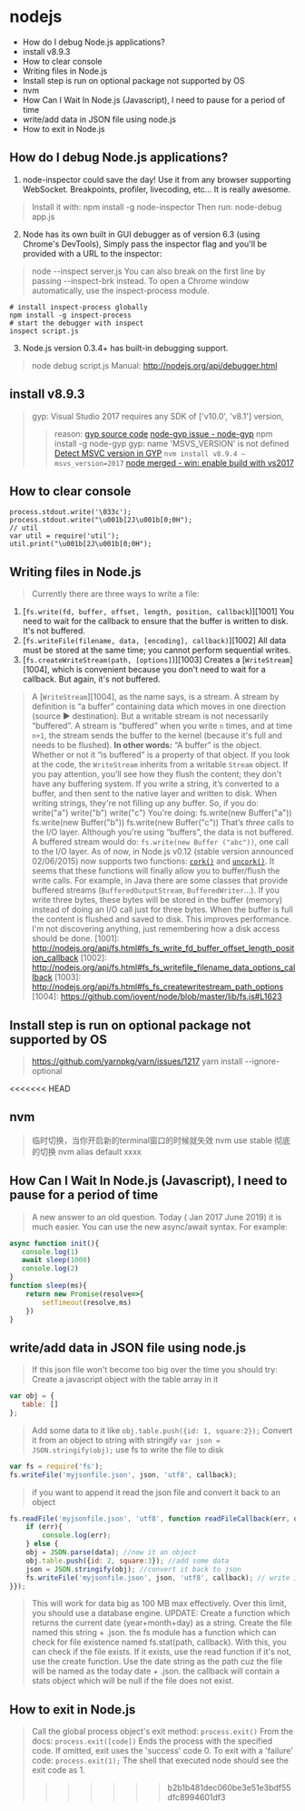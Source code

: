 # nodejs
<!-- MarkdownTOC -->

- How do I debug Node.js applications?
- install v8.9.3
- How to clear console
- Writing files in Node.js
- Install step is run on optional package not supported by OS
- nvm
- How Can I Wait In Node.js \(Javascript\), l need to pause for a period of time
- write/add data in JSON file using node.js
- How to exit in Node.js

<!-- /MarkdownTOC -->

## How do I debug Node.js applications?
1. node-inspector could save the day! Use it from any browser supporting WebSocket. Breakpoints, profiler, livecoding, etc... It is really awesome.
> Install it with:
> npm install -g node-inspector
> Then run:
> node-debug app.js
2. Node has its own built in GUI debugger as of version 6.3 (using Chrome's DevTools), Simply pass the inspector flag and you'll be provided with a URL to the inspector:
> node --inspect server.js
> You can also break on the first line by passing --inspect-brk instead.
> To open a Chrome window automatically, use the inspect-process module.
````command line
# install inspect-process globally
npm install -g inspect-process
# start the debugger with inspect
inspect script.js
````
3. Node.js version 0.3.4+ has built-in debugging support.
> node debug script.js
> Manual: http://nodejs.org/api/debugger.html

## install v8.9.3
> gyp: Visual Studio 2017 requires any SDK of ['v10.0', 'v8.1'] version,
>> reason: [gyp source code](https://chromium.googlesource.com/external/gyp/+/master/pylib/gyp/MSVSVersion.py#269)
>> [node-gyp issue - node-gyp](https://github.com/nodejs/node-gyp/issues/1056)
>> npm install -g node-gyp
> gyp: name 'MSVS_VERSION' is not defined
>> [Detect MSVC version in GYP](https://stackoverflow.com/questions/26311665/detect-msvc-version-in-gyp#32329465)
>> `nvm install v8.9.4 –msvs_version=2017`
>> [node merged - win: enable build with vs2017](https://github.com/nodejs/node/pull/11852/files)

## How to clear console
````nodejs
process.stdout.write('\033c');
process.stdout.write("\u001b[2J\u001b[0;0H");
// util
var util = require('util');
util.print("\u001b[2J\u001b[0;0H");
````

## Writing files in Node.js
> Currently there are three ways to write a file:
1. [`fs.write(fd, buffer, offset, length, position, callback`)][1001]
   You need to wait for the callback to ensure that the buffer is written to disk. It's not buffered.
2. [`fs.writeFile(filename, data, [encoding], callback)`][1002]
   All data must be stored at the same time; you cannot perform sequential writes.
3. [`fs.createWriteStream(path, [options]`)][1003]
   Creates a [`WriteStream`][1004], which is convenient because you don't need to wait for a callback. But again, it's not buffered.
> A [`WriteStream`][1004], as the name says, is a stream. A stream by definition is “a buffer” containing data which moves in one direction (source ► destination). But a writable stream is not necessarily “buffered”. A stream is “buffered” when you write `n` times, and at time `n+1`, the stream sends the buffer to the kernel (because it's full and needs to be flushed).
> **In other words:** “A buffer” is the object. Whether or not it “is buffered” is a property of that object.
> If you look at the code, the `WriteStream` inherits from a writable `Stream` object. If you pay attention, you’ll see how they flush the content; they don't have any buffering system.
> If you write a string, it’s converted to a buffer, and then sent to the native layer and written to disk. When writing strings, they're not filling up any buffer. So, if you do:
    write("a")
    write("b")
    write("c")
> You're doing:
    fs.write(new Buffer("a"))
    fs.write(new Buffer("b"))
    fs.write(new Buffer("c"))
> That’s *three* calls to the I/O layer. Although you're using “buffers”, the data is not buffered. A buffered stream would do: `fs.write(new Buffer ("abc"))`, one call to the I/O layer.
> As of now, in Node.js v0.12 (stable version announced 02/06/2015) now supports two functions:
> [`cork()`](http://nodejs.org/docs/v0.11.5/api/stream.html#stream_writable_cork) and
> [`uncork()`](http://nodejs.org/docs/v0.11.5/api/stream.html#stream_writable_uncork). It seems that these functions will finally allow you to buffer/flush the write calls.
> For example, in Java there are some classes that provide buffered streams (`BufferedOutputStream`, `BufferedWriter`...). If you write three bytes, these bytes will be stored in the buffer (memory) instead of doing an I/O call just for three bytes. When the buffer is full the content is flushed and saved to disk. This improves performance.
> I'm not discovering anything, just remembering how a disk access should be done.
  [1001]: http://nodejs.org/api/fs.html#fs_fs_write_fd_buffer_offset_length_position_callback
  [1002]: http://nodejs.org/api/fs.html#fs_fs_writefile_filename_data_options_callback
  [1003]: http://nodejs.org/api/fs.html#fs_fs_createwritestream_path_options
  [1004]: https://github.com/joyent/node/blob/master/lib/fs.js#L1623

## Install step is run on optional package not supported by OS
> https://github.com/yarnpkg/yarn/issues/1217
> yarn install --ignore-optional

<<<<<<< HEAD
## nvm
> 临时切换，当你开启新的terminal窗口的时候就失效
> nvm use stable
> 彻底的切换
> nvm alias default xxxx

## How Can I Wait In Node.js (Javascript), l need to pause for a period of time
> A new answer to an old question. Today ( Jan 2017 June 2019) it is much easier. You can use the new async/await syntax. For example:
````javascript
async function init(){
   console.log(1)
   await sleep(1000)
   console.log(2)
}
function sleep(ms){
    return new Promise(resolve=>{
        setTimeout(resolve,ms)
    })
}
````

## write/add data in JSON file using node.js
> If this json file won't become too big over the time you should try:
Create a javascript object with the table array in it
````javascript
var obj = {
   table: []
};
````
> Add some data to it like
`obj.table.push({id: 1, square:2});`
> Convert it from an object to string with stringify
`var json = JSON.stringify(obj);`
> use fs to write the file to disk
````javascript
var fs = require('fs');
fs.writeFile('myjsonfile.json', json, 'utf8', callback);
````
> if you want to append it read the json file and convert it back to an object
````javascript
fs.readFile('myjsonfile.json', 'utf8', function readFileCallback(err, data){
    if (err){
        console.log(err);
    } else {
    obj = JSON.parse(data); //now it an object
    obj.table.push({id: 2, square:3}); //add some data
    json = JSON.stringify(obj); //convert it back to json
    fs.writeFile('myjsonfile.json', json, 'utf8', callback); // write it back 
}});
````
> This will work for data big as 100 MB max effectively. Over this limit, you should use a database engine.
> UPDATE: Create a function which returns the current date (year+month+day) as a string. Create the file named this string + .json. the fs module has a function which can check for file existence named fs.stat(path, callback). With this, you can check if the file exists. If it exists, use the read function if it's not, use the create function. Use the date string as the path cuz the file will be named as the today date + .json. the callback will contain a stats object which will be null if the file does not exist.

## How to exit in Node.js
> Call the global process object's exit method:
`process.exit()`
> From the docs:
`process.exit([code])`
> Ends the process with the specified code. If omitted, exit uses the 'success' code 0.
> To exit with a 'failure' code:
`process.exit(1);`
> The shell that executed node should see the exit code as 1.
>>>>>>> b2b1b481dec060be3e51e3bdf55dfc8994601df3
